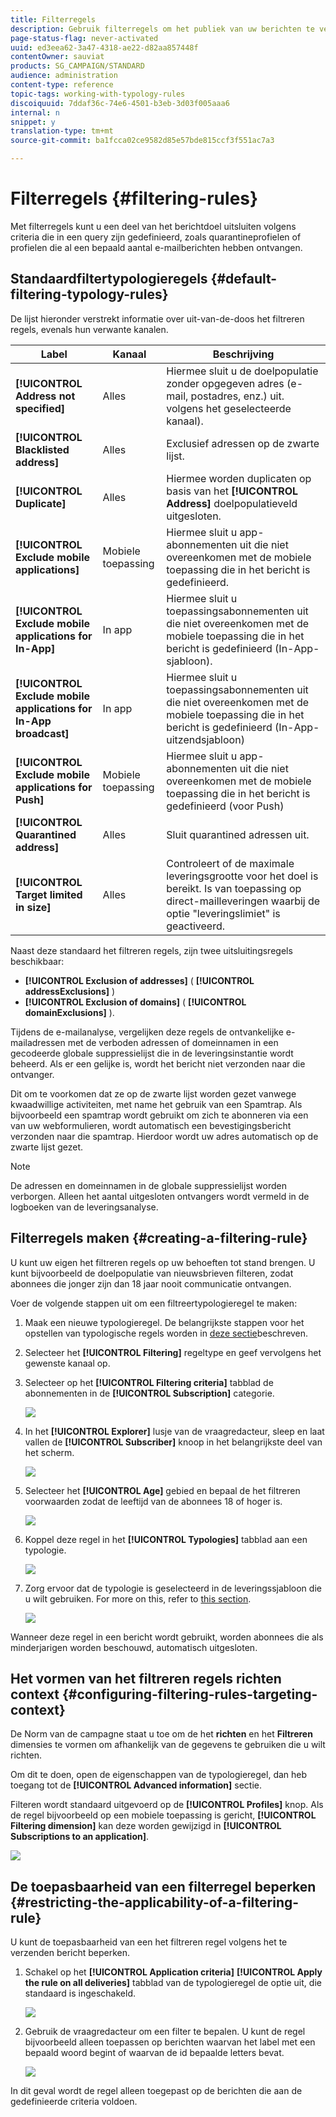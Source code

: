 ```yaml
---
title: Filterregels
description: Gebruik filterregels om het publiek van uw berichten te verfijnen.
page-status-flag: never-activated
uuid: ed3eea62-3a47-4318-ae22-d82aa857448f
contentOwner: sauviat
products: SG_CAMPAIGN/STANDARD
audience: administration
content-type: reference
topic-tags: working-with-typology-rules
discoiquuid: 7ddaf36c-74e6-4501-b3eb-3d03f005aaa6
internal: n
snippet: y
translation-type: tm+mt
source-git-commit: ba1fcca02ce9582d85e57bde815ccf3f551ac7a3

---
```



# Filterregels {#filtering-rules}

Met filterregels kunt u een deel van het berichtdoel uitsluiten volgens criteria die in een query zijn gedefinieerd, zoals quarantineprofielen of profielen die al een bepaald aantal e-mailberichten hebben ontvangen.

## Standaardfiltertypologieregels {#default-filtering-typology-rules}

De lijst hieronder verstrekt informatie over uit-van-de-doos het filtreren regels, evenals hun verwante kanalen.

| Label | Kanaal | Beschrijving |
---------|----------|---------
| **[!UICONTROL Address not specified]** | Alles | Hiermee sluit u de doelpopulatie zonder opgegeven adres (e-mail, postadres, enz.) uit. volgens het geselecteerde kanaal). |
| **[!UICONTROL Blacklisted address]** | Alles | Exclusief adressen op de zwarte lijst. |
| **[!UICONTROL Duplicate]** | Alles | Hiermee worden duplicaten op basis van het **[!UICONTROL Address]** doelpopulatieveld uitgesloten. |
| **[!UICONTROL Exclude mobile applications]** | Mobiele toepassing | Hiermee sluit u app-abonnementen uit die niet overeenkomen met de mobiele toepassing die in het bericht is gedefinieerd. |
| **[!UICONTROL Exclude mobile applications for In-App]** | In app | Hiermee sluit u toepassingsabonnementen uit die niet overeenkomen met de mobiele toepassing die in het bericht is gedefinieerd (In-App-sjabloon). |
| **[!UICONTROL Exclude mobile applications for In-App broadcast]** | In app | Hiermee sluit u toepassingsabonnementen uit die niet overeenkomen met de mobiele toepassing die in het bericht is gedefinieerd (In-App-uitzendsjabloon) |
| **[!UICONTROL Exclude mobile applications for Push]** | Mobiele toepassing | Hiermee sluit u app-abonnementen uit die niet overeenkomen met de mobiele toepassing die in het bericht is gedefinieerd (voor Push) |
| **[!UICONTROL Quarantined address]** | Alles | Sluit quarantined adressen uit. |
| **[!UICONTROL Target limited in size]** | Alles | Controleert of de maximale leveringsgrootte voor het doel is bereikt. Is van toepassing op direct-mailleveringen waarbij de optie &quot;leveringslimiet&quot; is geactiveerd. |

Naast deze standaard het filtreren regels, zijn twee uitsluitingsregels beschikbaar:

* **[!UICONTROL Exclusion of addresses]** ( **[!UICONTROL addressExclusions]** )
* **[!UICONTROL Exclusion of domains]** ( **[!UICONTROL domainExclusions]** ).

Tijdens de e-mailanalyse, vergelijken deze regels de ontvankelijke e-mailadressen met de verboden adressen of domeinnamen in een gecodeerde globale suppressielijst die in de leveringsinstantie wordt beheerd. Als er een gelijke is, wordt het bericht niet verzonden naar die ontvanger.

Dit om te voorkomen dat ze op de zwarte lijst worden gezet vanwege kwaadwillige activiteiten, met name het gebruik van een Spamtrap. Als bijvoorbeeld een spamtrap wordt gebruikt om zich te abonneren via een van uw webformulieren, wordt automatisch een bevestigingsbericht verzonden naar die spamtrap. Hierdoor wordt uw adres automatisch op de zwarte lijst gezet.

>[!NOTE]
>
>De adressen en domeinnamen in de globale suppressielijst worden verborgen. Alleen het aantal uitgesloten ontvangers wordt vermeld in de logboeken van de leveringsanalyse.

## Filterregels maken {#creating-a-filtering-rule}

U kunt uw eigen het filtreren regels op uw behoeften tot stand brengen. U kunt bijvoorbeeld de doelpopulatie van nieuwsbrieven filteren, zodat abonnees die jonger zijn dan 18 jaar nooit communicatie ontvangen.

Voer de volgende stappen uit om een filtreertypologieregel te maken:

1. Maak een nieuwe typologieregel. De belangrijkste stappen voor het opstellen van typologische regels worden in [deze sectie](../../sending/using/managing-typology-rules.md)beschreven.

1. Selecteer het **[!UICONTROL Filtering]** regeltype en geef vervolgens het gewenste kanaal op.

1. Selecteer op het **[!UICONTROL Filtering criteria]** tabblad de abonnementen in de **[!UICONTROL Subscription]** categorie.

   ![](assets/typology_create-rule-subscription.png)

1. In het **[!UICONTROL Explorer]** lusje van de vraagredacteur, sleep en laat vallen de **[!UICONTROL Subscriber]** knoop in het belangrijkste deel van het scherm.

   ![](assets/typology_create-rule-subscriber.png)

1. Selecteer het **[!UICONTROL Age]** gebied en bepaal de het filtreren voorwaarden zodat de leeftijd van de abonnees 18 of hoger is.

   ![](assets/typology_create-rule-age.png)

1. Koppel deze regel in het **[!UICONTROL Typologies]** tabblad aan een typologie.

   ![](assets/typology_create-rule-typology.png)

1. Zorg ervoor dat de typologie is geselecteerd in de leveringssjabloon die u wilt gebruiken. For more on this, refer to [this section](../../sending/using/managing-typologies.md#applying-typologies-to-messages).

   ![](assets/typology_template.png)

Wanneer deze regel in een bericht wordt gebruikt, worden abonnees die als minderjarigen worden beschouwd, automatisch uitgesloten.

## Het vormen van het filtreren regels richten context {#configuring-filtering-rules-targeting-context}

De Norm van de campagne staat u toe om de het **richten** en het **Filtreren** dimensies te vormen om afhankelijk van de gegevens te gebruiken die u wilt richten.

Om dit te doen, open de eigenschappen van de typologieregel, dan heb toegang tot de **[!UICONTROL Advanced information]** sectie.

Filteren wordt standaard uitgevoerd op de **[!UICONTROL Profiles]** knop. Als de regel bijvoorbeeld op een mobiele toepassing is gericht, **[!UICONTROL Filtering dimension]** kan deze worden gewijzigd in **[!UICONTROL Subscriptions to an application]**.

![](assets/typology_rule-order_2.png)

## De toepasbaarheid van een filterregel beperken {#restricting-the-applicability-of-a-filtering-rule}

U kunt de toepasbaarheid van een het filtreren regel volgens het te verzenden bericht beperken.

1. Schakel op het **[!UICONTROL Application criteria]** **[!UICONTROL Apply the rule on all deliveries]** tabblad van de typologieregel de optie uit, die standaard is ingeschakeld.

   ![](assets/typology_limit.png)

1. Gebruik de vraagredacteur om een filter te bepalen. U kunt de regel bijvoorbeeld alleen toepassen op berichten waarvan het label met een bepaald woord begint of waarvan de id bepaalde letters bevat.

   ![](assets/typology_limit-rule.png)

In dit geval wordt de regel alleen toegepast op de berichten die aan de gedefinieerde criteria voldoen.
